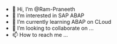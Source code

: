 - 👋 Hi, I’m @Ram-Praneeth
- 👀 I’m interested in SAP ABAP
- 🌱 I’m currently learning ABAP on CLoud
- 💞️ I’m looking to collaborate on ...
- 📫 How to reach me ...

<!---
Ram-Praneeth/Ram-Praneeth is a ✨ special ✨ repository because its `README.md` (this file) appears on your GitHub profile.
You can click the Preview link to take a look at your changes.
--->
